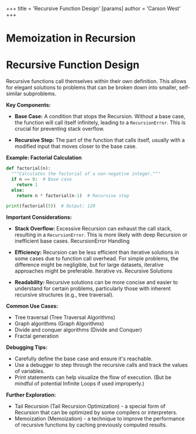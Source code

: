 +++
 title = 'Recursive Function Design'
[params]
	author = 'Carson West'
+++
# Memoization in Recursion
# Recursive Function Design 
Recursive functions call themselves within their own definition.  This allows for elegant solutions to problems that can be broken down into smaller, self-similar subproblems.

**Key Components:**

* **Base Case:**  A condition that stops the Recursion.  Without a base case, the function will call itself infinitely, leading to a `RecursionError`.  This is crucial for preventing stack overflow.

* **Recursive Step:** The part of the function that calls itself, usually with a modified input that moves closer to the base case.

**Example: Factorial Calculation**

```python
def factorial(n):
  """Calculates the factorial of a non-negative integer."""
  if n == 0:  # Base case
    return 1
  else:
    return n * factorial(n-1)  # Recursive step

print(factorial(5))  # Output: 120
```

**Important Considerations:**

* **Stack Overflow:**  Excessive Recursion can exhaust the call stack, resulting in a `RecursionError`.  This is more likely with deep Recursion or inefficient base cases. RecursionError Handling

* **Efficiency:** Recursion can be less efficient than iterative solutions in some cases due to function call overhead.  For simple problems, the difference might be negligible, but for large datasets, iterative approaches might be preferable. Iterative vs. Recursive Solutions

* **Readability:** Recursive solutions can be more concise and easier to understand for certain problems, particularly those with inherent recursive structures (e.g., tree traversal).


**Common Use Cases:**

* Tree traversal (Tree Traversal Algorithms)
* Graph algorithms (Graph Algorithms)
* Divide and conquer algorithms (Divide and Conquer)
* Fractal generation


**Debugging Tips:**

* Carefully define the base case and ensure it's reachable.
* Use a debugger to step through the recursive calls and track the values of variables.
* Print statements can help visualize the flow of execution.  (But be mindful of potential Infinite Loops if used improperly.)


**Further Exploration:**

* Tail Recursion (Tail Recursion Optimization) - a special form of Recursion that can be optimized by some compilers or interpreters.
* Memoization (Memoization) - a technique to improve the performance of recursive functions by caching previously computed results.

